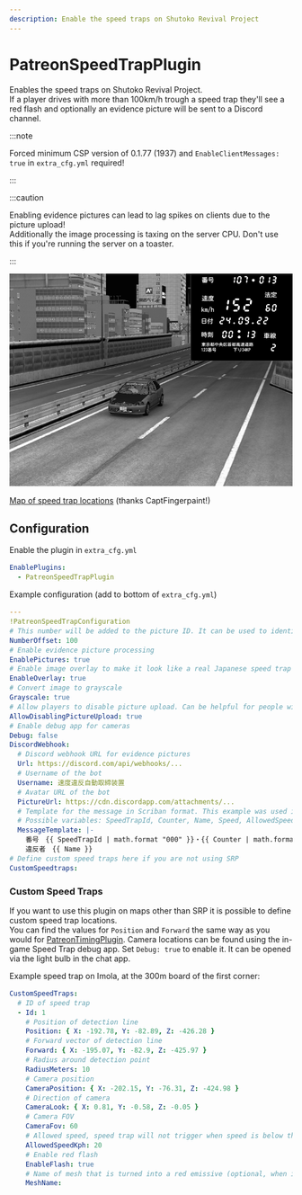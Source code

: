 ```yaml
---
description: Enable the speed traps on Shutoko Revival Project
---
```


# PatreonSpeedTrapPlugin
Enables the speed traps on Shutoko Revival Project.  
If a player drives with more than 100km/h trough a speed trap they'll see a red flash and optionally an evidence picture will be sent to a Discord channel.

:::note

Forced minimum CSP version of 0.1.77 (1937) and `EnableClientMessages: true` in `extra_cfg.yml` required!

:::

:::caution

Enabling evidence pictures can lead to lag spikes on clients due to the picture upload!  
Additionally the image processing is taxing on the server CPU. Don't use this if you're running the server on a toaster.

:::

![Example image](./assets/speedtrap-image.png)

[Map of speed trap locations](https://cdn.discordapp.com/attachments/943940311552507934/993845403755741266/Shutoko_speed_camera_map.jpg) (thanks CaptFingerpaint!)

## Configuration
Enable the plugin in `extra_cfg.yml`
```yaml
EnablePlugins:
  - PatreonSpeedTrapPlugin
```
Example configuration (add to bottom of `extra_cfg.yml`)
```yaml
---
!PatreonSpeedTrapConfiguration
# This number will be added to the picture ID. It can be used to identify different servers by their ID
NumberOffset: 100
# Enable evidence picture processing
EnablePictures: true
# Enable image overlay to make it look like a real Japanese speed trap image
EnableOverlay: true
# Convert image to grayscale
Grayscale: true
# Allow players to disable picture upload. Can be helpful for people with a slow internet connection
AllowDisablingPictureUpload: true
# Enable debug app for cameras
Debug: false
DiscordWebhook:
  # Discord webhook URL for evidence pictures
  Url: https://discord.com/api/webhooks/...
  # Username of the bot
  Username: 速度違反自動取締装置
  # Avatar URL of the bot
  PictureUrl: https://cdn.discordapp.com/attachments/...
  # Template for the message in Scriban format. This example was used in the SRP 2022 April Fools event.
  # Possible variables: SpeedTrapId, Counter, Name, Speed, AllowedSpeed, Lane
  MessageTemplate: |-
    番号　{{ SpeedTrapId | math.format "000" }}・{{ Counter | math.format "000" }}
    違反者　{{ Name }}
# Define custom speed traps here if you are not using SRP 
CustomSpeedtraps:
```

### Custom Speed Traps

If you want to use this plugin on maps other than SRP it is possible to define custom speed trap locations.  
You can find the values for `Position` and `Forward` the same way as you would for [PatreonTimingPlugin](./PatreonTimingPlugin.md).
Camera locations can be found using the in-game Speed Trap debug app. Set `Debug: true` to enable it.
It can be opened via the light bulb in the chat app.

Example speed trap on Imola, at the 300m board of the first corner:
```yaml
CustomSpeedTraps:
  # ID of speed trap
  - Id: 1
    # Position of detection line
    Position: { X: -192.78, Y: -82.89, Z: -426.28 }
    # Forward vector of detection line
    Forward: { X: -195.07, Y: -82.9, Z: -425.97 }
    # Radius around detection point
    RadiusMeters: 10
    # Camera position
    CameraPosition: { X: -202.15, Y: -76.31, Z: -424.98 }
    # Direction of camera
    CameraLook: { X: 0.81, Y: -0.58, Z: -0.05 }
    # Camera FOV
    CameraFov: 60
    # Allowed speed, speed trap will not trigger when speed is below this value
    AllowedSpeedKph: 20
    # Enable red flash
    EnableFlash: true
    # Name of mesh that is turned into a red emissive (optional, when in doubt leave empty)
    MeshName:
```

